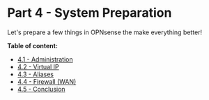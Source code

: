 # Part 4 - System Preparation

Let's prepare a few things in OPNsense the make everything better!

**Table of content:**
- [4.1 - Administration](/guides/haproxy/part-4/001-opnsense-administration.md)
- [4.2 - Virtual IP](/guides/haproxy/part-4/002-opnsense-virtual-ip)
- [4.3 - Aliases](/guides/haproxy/part-4/003-opnsense-aliases)
- [4.4 - Firewall (WAN)](/guides/haproxy/part-4/004-opnsense-firewall)
- [4.5 - Conclusion](/guides/haproxy/part-4/011-opnsense-conclusion)

